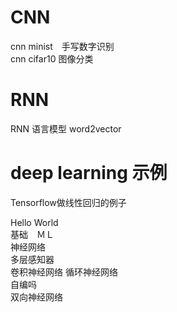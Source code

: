 
# CNN
cnn minist　手写数字识别   
cnn cifar10 图像分类

  
    
# RNN 
  RNN 语言模型
  word2vector
  
# deep learning 示例
   Tensorflow做线性回归的例子   
   
   Hello World    
   基础　ＭＬ  
   神经网络  
       多层感知器　　　  
       卷积神经网络
       循环神经网络　　　  
       自编吗   
       双向神经网络   
 
